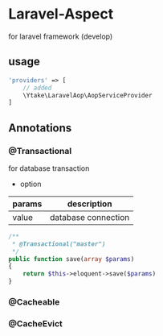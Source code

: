 # Laravel-Aspect
for laravel framework 
(develop)

## usage

```php
'providers' => [
    // added 
    \Ytake\LaravelAop\AopServiceProvider
]
```

## Annotations

### @Transactional
for database transaction

* option

| params | description |
|-----|-------|
| value | database connection |

```php
/**
 * @Transactional("master")
 */
public function save(array $params)
{
    return $this->eloquent->save($params)
}

```

### @Cacheable


### @CacheEvict
